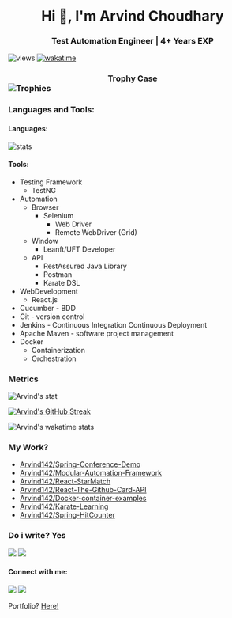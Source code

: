 


<h1 align="center">Hi 👋, I'm Arvind Choudhary  </h1>    

<h3 align="center"> Test Automation Engineer | 4+ Years EXP</h3>    


![views](https://komarev.com/ghpvc/?username=Arvind142&color=blue)    [![wakatime](https://wakatime.com/badge/user/37a8dbe7-12d0-483c-b5e7-715eec83bc07.svg)](https://wakatime.com/@37a8dbe7-12d0-483c-b5e7-715eec83bc07)

### <div align="center"> Trophy Case </div> ![Trophies](https://github-profile-trophy.vercel.app/?username=Arvind142)


### Languages and Tools:
#### Languages:
![stats](https://github-readme-stats.vercel.app/api/top-langs/?username=arvind142&langs_count=8&&show_icons=true&locale=en&layout=compact)

#### Tools:
- Testing Framework
  - TestNG
- Automation
  - Browser
    - Selenium
      - Web Driver
      - Remote WebDriver (Grid)
  - Window
    - Leanft/UFT Developer
  - API
    - RestAssured Java Library
    - Postman
    - Karate DSL
- WebDevelopment
  - React.js
- Cucumber - BDD
- Git - version control
- Jenkins - Continuous Integration Continuous Deployment
- Apache Maven - software project management
- Docker
  - Containerization
  - Orchestration

### Metrics
![Arvind's stat](https://github-readme-stats.vercel.app/api?username=Arvind142&show_icons=true&locale=en&hide=issues,contribs)

[![Arvind's GitHub Streak](http://github-readme-streak-stats.herokuapp.com?user=Arvind142&hide_border=true&date_format=M%20j%5B%2C%20Y%5D)](https://git.io/streak-stats)

![Arvind's wakatime stats](https://github-readme-stats.vercel.app/api/wakatime?username=Arvind_Choudhary&layout=compact&langs_count=14)

### My Work?
- [Arvind142/Spring-Conference-Demo](https://github.com/Arvind142/Spring-conference-demo)
- [Arvind142/Modular-Automation-Framework](https://github.com/Arvind142/Modular-Automation-Framework)
- [Arvind142/React-StarMatch](https://github.com/Arvind142/React-StarMatch)
- [Arvind142/React-The-Github-Card-API](https://github.com/Arvind142/React-The-Github-Card-API)
- [Arvind142/Docker-container-examples](https://github.com/Arvind142/Docker-container-examples)
- [Arvind142/Karate-Learning](https://github.com/Arvind142/Karate-Learning)
- [Arvind142/Spring-HitCounter](https://github.com/Arvind142/Spring-HitCounter)

### Do i write? Yes
<a href="https://arvind-choudhary.medium.com/"><img src="https://img.shields.io/badge/Medium-12100E?style=for-the-badge&logo=medium&logoColor=white"></a> <a href="https://dev.to/arvind_choudhary"><img src="https://img.shields.io/badge/dev.to-0A0A0A?style=for-the-badge&logo=devdotto&logoColor=white"></a>

#### Connect with me:

<a href="https://www.linkedin.com/in/arvind-choudhary-0b0a82171"><img src="https://img.shields.io/badge/LinkedIn-0077B5?style=for-the-badge&logo=linkedin&logoColor=white"></a> <a href="mailto:arvindchoudhary142@yahoo.in"><img src="https://img.shields.io/badge/Gmail-D14836?style=for-the-badge&logo=gmail&logoColor=white"></a>

Portfolio? [Here!](https://arvind-choudhary.herokuapp.com/)
